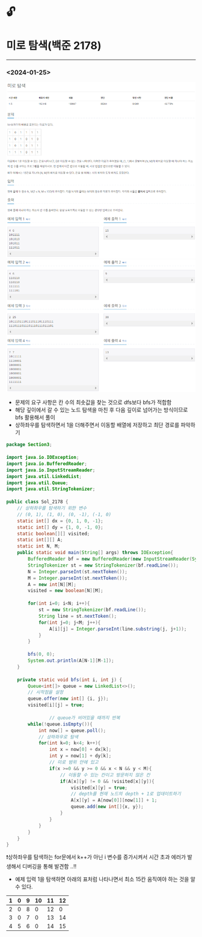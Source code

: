 # 🔓
# 미로 탐색(백준 2178)

---

### <2024-01-25>

<img src="img/B_2178_1.png">

<img src="img/B_2178_2.png">

- 문제의 요구 사항은 칸 수의 최솟값을 찾는 것으로 dfs보다 bfs가 적합함
- 해당 깊이에서 갈 수 있는 노드 탐색을 마친 후 다음 깊이로 넘어가는 방식이므로 bfs 활용해서 풀이
- 상하좌우를 탐색하면서 1을 더해주면서 이동할 배열에 저장하고 최단 경로를 파악하기

```java
package Section3;

import java.io.IOException;
import java.io.BufferedReader;
import java.io.InputStreamReader;
import java.util.LinkedList;
import java.util.Queue;
import java.util.StringTokenizer;

public class Sol_2178 {
    // 상하좌우를 탐색하기 위한 변수
    // (0, 1), (1, 0), (0, -1), (-1, 0)
    static int[] dx = {0, 1, 0, -1};
    static int[] dy = {1, 0, -1, 0};
    static boolean[][] visited;
    static int[][] A;
    static int N, M;
    public static void main(String[] args) throws IOException{
        BufferedReader bf = new BufferedReader(new InputStreamReader(System.in));
        StringTokenizer st = new StringTokenizer(bf.readLine());
        N = Integer.parseInt(st.nextToken());
        M = Integer.parseInt(st.nextToken());
        A = new int[N][M];
        visited = new boolean[N][M];

        for(int i=0; i<N; i++){
            st = new StringTokenizer(bf.readLine());
            String line = st.nextToken();
            for(int j=0; j<M; j++){
                A[i][j] = Integer.parseInt(line.substring(j, j+1));
            }
        }
        
        bfs(0, 0);
        System.out.println(A[N-1][M-1]);
    }

    private static void bfs(int i, int j) {
        Queue<int[]> queue = new LinkedList<>();
        // 시작점을 설정
        queue.offer(new int[] {i, j});
        visited[i][j] = true;

				// queue가 비어있을 때까지 반복
        while(!queue.isEmpty()){
            int now[] = queue.poll();
            // 상하좌우로 탐색
            for(int k=0; k<4; k++){
                int x = now[0] + dx[k];
                int y = now[1] + dy[k];
                // 미로 범위 안에 있고
                if(x >=0 && y >= 0 && x < N && y < M){
                    // 이동할 수 있는 칸이고 방문하지 않은 칸
                    if(A[x][y] != 0 && !visited[x][y]){
                        visited[x][y] = true;
                        // depth를 현재 노드의 depth + 1로 업데이트하기
                        A[x][y] = A[now[0]][now[1]] + 1;
                        queue.add(new int[]{x, y});
                    }
                }
            }
        }
    }
}
```

❗상하좌우를 탐색하는 for문에서 k++가 아닌 i 변수를 증가시켜서 시간 초과 에러가 발생해서 디버깅을 통해 발견함 ..!!

- 예제 입력 1을 탐색하면 아래의 표처럼 나타나면서 최소 15칸 움직여야 하는 것을 알 수 있다.

| 1 | 0 | 9 | 10 | 11 | 12 |
| --- | --- | --- | --- | --- | --- |
| 2 | 0 | 8 | 0 | 12 | 0 |
| 3 | 0 | 7 | 0 | 13 | 14 |
| 4 | 5 | 6 | 0 | 14 | 15 |